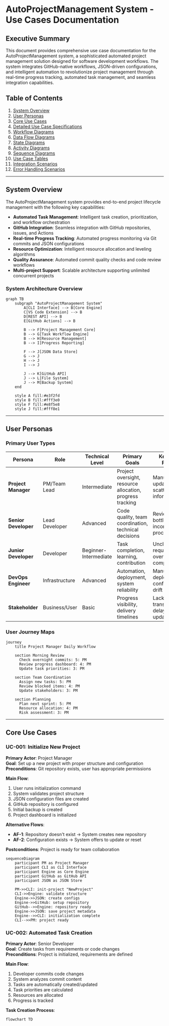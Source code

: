 # AutoProjectManagement System - Use Cases Documentation

## Executive Summary

This document provides comprehensive use case documentation for the AutoProjectManagement system, a sophisticated automated project management solution designed for software development workflows. The system integrates GitHub-native workflows, JSON-driven configurations, and intelligent automation to revolutionize project management through real-time progress tracking, automated task management, and seamless integration capabilities.

## Table of Contents

1. [System Overview](#system-overview)
2. [User Personas](#user-personas)
3. [Core Use Cases](#core-use-cases)
4. [Detailed Use Case Specifications](#detailed-use-case-specifications)
5. [Workflow Diagrams](#workflow-diagrams)
6. [Data Flow Diagrams](#data-flow-diagrams)
7. [State Diagrams](#state-diagrams)
8. [Activity Diagrams](#activity-diagrams)
9. [Sequence Diagrams](#sequence-diagrams)
10. [Use Case Tables](#use-case-tables)
11. [Integration Scenarios](#integration-scenarios)
12. [Error Handling Scenarios](#error-handling-scenarios)

---

## System Overview

The AutoProjectManagement system provides end-to-end project lifecycle management with the following key capabilities:

- **Automated Task Management**: Intelligent task creation, prioritization, and workflow orchestration
- **GitHub Integration**: Seamless integration with GitHub repositories, issues, and Actions
- **Real-time Progress Tracking**: Automated progress monitoring via Git commits and JSON configurations
- **Resource Optimization**: Intelligent resource allocation and leveling algorithms
- **Quality Assurance**: Automated commit quality checks and code review workflows
- **Multi-project Support**: Scalable architecture supporting unlimited concurrent projects

### System Architecture Overview

```mermaid
graph TB
    subgraph "AutoProjectManagement System"
        A[CLI Interface] --> B[Core Engine]
        C[VS Code Extension] --> B
        D[REST API] --> B
        E[GitHub Actions] --> B
        
        B --> F[Project Management Core]
        B --> G[Task Workflow Engine]
        B --> H[Resource Management]
        B --> I[Progress Reporting]
        
        F --> J[JSON Data Store]
        G --> J
        H --> J
        I --> J
        
        J --> K[GitHub API]
        J --> L[File System]
        J --> M[Backup System]
    end
    
    style A fill:#e3f2fd
    style B fill:#fff3e0
    style F fill:#e8f5e8
    style J fill:#fff8e1
```

---

## User Personas

### Primary User Types

| Persona | Role | Technical Level | Primary Goals | Key Pain Points |
|---------|------|-----------------|---------------|-----------------|
| **Project Manager** | PM/Team Lead | Intermediate | Project oversight, resource allocation, progress tracking | Manual status updates, scattered information |
| **Senior Developer** | Lead Developer | Advanced | Code quality, team coordination, technical decisions | Review bottlenecks, inconsistent processes |
| **Junior Developer** | Developer | Beginner-Intermediate | Task completion, learning, contribution | Unclear requirements, overwhelming complexity |
| **DevOps Engineer** | Infrastructure | Advanced | Automation, deployment, system reliability | Manual deployments, configuration drift |
| **Stakeholder** | Business/User | Basic | Progress visibility, delivery timelines | Lack of transparency, delayed updates |

### User Journey Maps

```mermaid
journey
    title Project Manager Daily Workflow
    
    section Morning Review
      Check overnight commits: 5: PM
      Review progress dashboard: 4: PM
      Update task priorities: 3: PM
      
    section Team Coordination
      Assign new tasks: 5: PM
      Review blocked items: 4: PM
      Update stakeholders: 3: PM
      
    section Planning
      Plan next sprint: 5: PM
      Resource allocation: 4: PM
      Risk assessment: 3: PM
```

---

## Core Use Cases

### UC-001: Initialize New Project

**Primary Actor**: Project Manager  
**Goal**: Set up a new project with proper structure and configuration  
**Preconditions**: Git repository exists, user has appropriate permissions  

**Main Flow**:
1. User runs initialization command
2. System validates project structure
3. JSON configuration files are created
4. GitHub repository is configured
5. Initial backup is created
6. Project dashboard is initialized

**Alternative Flows**:
- **AF-1**: Repository doesn't exist → System creates new repository
- **AF-2**: Configuration exists → System offers to update or reset

**Postconditions**: Project is ready for team collaboration

```mermaid
sequenceDiagram
    participant PM as Project Manager
    participant CLI as CLI Interface
    participant Engine as Core Engine
    participant GitHub as GitHub API
    participant JSON as JSON Store
    
    PM->>CLI: init-project "NewProject"
    CLI->>Engine: validate structure
    Engine->>JSON: create configs
    Engine->>GitHub: setup repository
    GitHub-->>Engine: repository ready
    Engine->>JSON: save project metadata
    Engine-->>CLI: initialization complete
    CLI-->>PM: project ready
```

### UC-002: Automated Task Creation

**Primary Actor**: Senior Developer  
**Goal**: Create tasks from requirements or code changes  
**Preconditions**: Project is initialized, requirements are defined  

**Main Flow**:
1. Developer commits code changes
2. System analyzes commit content
3. Tasks are automatically created/updated
4. Task priorities are calculated
5. Resources are allocated
6. Progress is tracked

**Task Creation Process**:

```mermaid
flowchart TD
